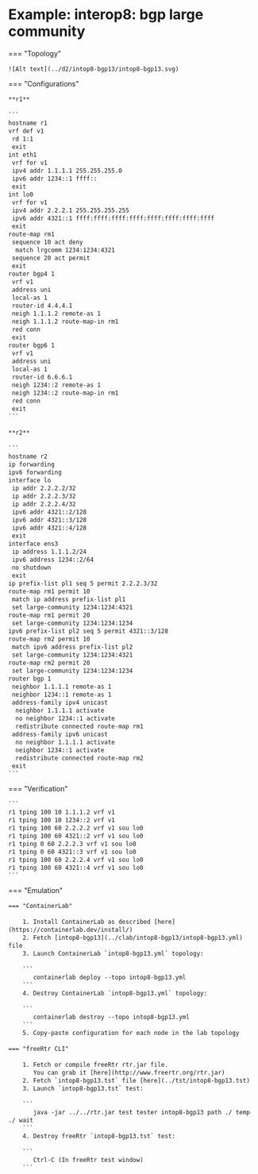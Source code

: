 # Example: interop8: bgp large community

=== "Topology"

    ![Alt text](../d2/intop8-bgp13/intop8-bgp13.svg)

=== "Configurations"

    **r1**

    ```
    hostname r1
    vrf def v1
     rd 1:1
     exit
    int eth1
     vrf for v1
     ipv4 addr 1.1.1.1 255.255.255.0
     ipv6 addr 1234::1 ffff::
     exit
    int lo0
     vrf for v1
     ipv4 addr 2.2.2.1 255.255.255.255
     ipv6 addr 4321::1 ffff:ffff:ffff:ffff:ffff:ffff:ffff:ffff
     exit
    route-map rm1
     sequence 10 act deny
      match lrgcomm 1234:1234:4321
     sequence 20 act permit
     exit
    router bgp4 1
     vrf v1
     address uni
     local-as 1
     router-id 4.4.4.1
     neigh 1.1.1.2 remote-as 1
     neigh 1.1.1.2 route-map-in rm1
     red conn
     exit
    router bgp6 1
     vrf v1
     address uni
     local-as 1
     router-id 6.6.6.1
     neigh 1234::2 remote-as 1
     neigh 1234::2 route-map-in rm1
     red conn
     exit
    ```

    **r2**

    ```
    hostname r2
    ip forwarding
    ipv6 forwarding
    interface lo
     ip addr 2.2.2.2/32
     ip addr 2.2.2.3/32
     ip addr 2.2.2.4/32
     ipv6 addr 4321::2/128
     ipv6 addr 4321::3/128
     ipv6 addr 4321::4/128
     exit
    interface ens3
     ip address 1.1.1.2/24
     ipv6 address 1234::2/64
     no shutdown
     exit
    ip prefix-list pl1 seq 5 permit 2.2.2.3/32
    route-map rm1 permit 10
     match ip address prefix-list pl1
     set large-community 1234:1234:4321
    route-map rm1 permit 20
     set large-community 1234:1234:1234
    ipv6 prefix-list pl2 seq 5 permit 4321::3/128
    route-map rm2 permit 10
     match ipv6 address prefix-list pl2
     set large-community 1234:1234:4321
    route-map rm2 permit 20
     set large-community 1234:1234:1234
    router bgp 1
     neighbor 1.1.1.1 remote-as 1
     neighbor 1234::1 remote-as 1
     address-family ipv4 unicast
      neighbor 1.1.1.1 activate
      no neighbor 1234::1 activate
      redistribute connected route-map rm1
     address-family ipv6 unicast
      no neighbor 1.1.1.1 activate
      neighbor 1234::1 activate
      redistribute connected route-map rm2
     exit
    ```

=== "Verification"

    ```
    r1 tping 100 10 1.1.1.2 vrf v1
    r1 tping 100 10 1234::2 vrf v1
    r1 tping 100 60 2.2.2.2 vrf v1 sou lo0
    r1 tping 100 60 4321::2 vrf v1 sou lo0
    r1 tping 0 60 2.2.2.3 vrf v1 sou lo0
    r1 tping 0 60 4321::3 vrf v1 sou lo0
    r1 tping 100 60 2.2.2.4 vrf v1 sou lo0
    r1 tping 100 60 4321::4 vrf v1 sou lo0
    ```

=== "Emulation"

    === "ContainerLab"

        1. Install ContainerLab as described [here](https://containerlab.dev/install/)  
        2. Fetch [intop8-bgp13](../clab/intop8-bgp13/intop8-bgp13.yml) file  
        3. Launch ContainerLab `intop8-bgp13.yml` topology:  

        ```
           containerlab deploy --topo intop8-bgp13.yml  
        ```
        4. Destroy ContainerLab `intop8-bgp13.yml` topology:  

        ```
           containerlab destroy --topo intop8-bgp13.yml  
        ```
        5. Copy-paste configuration for each node in the lab topology

    === "freeRtr CLI"

        1. Fetch or compile freeRtr rtr.jar file.  
           You can grab it [here](http://www.freertr.org/rtr.jar)  
        2. Fetch `intop8-bgp13.tst` file [here](../tst/intop8-bgp13.tst)  
        3. Launch `intop8-bgp13.tst` test:  

        ```
           java -jar ../../rtr.jar test tester intop8-bgp13 path ./ temp ./ wait
        ```
        4. Destroy freeRtr `intop8-bgp13.tst` test:  

        ```
           Ctrl-C (In freeRtr test window)
        ```

